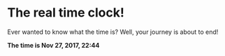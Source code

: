 # The real time clock!

Ever wanted to know what the time is? Well, your journey is about to end!

**The time is Nov 27, 2017, 22:44**